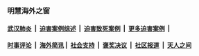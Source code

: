 
### 明慧海外之窗

####  [武汉肺炎](indexes/365.md?t=05220101) &nbsp;|&nbsp;  [迫害案例综述](indexes/328.md?t=05220101) &nbsp;|&nbsp; [迫害致死案例](indexes/277.md?t=05220101)  &nbsp;|&nbsp; [更多迫害案例](indexes/81.md?t=05220101)  &nbsp;|&nbsp; 
####  [时事评论](indexes/19.md?t=05220101) &nbsp;|&nbsp; [海外简讯](indexes/245.md?t=05220101)&nbsp;|&nbsp;  [社会支持](indexes/140.md?t=05220101) &nbsp;|&nbsp; [褒奖决议](indexes/282.md?t=05220101) &nbsp;|&nbsp; [社区报道](indexes/91.md?t=05220101)  &nbsp;|&nbsp; [天人之间](indexes/78.md?t=05220101) 

